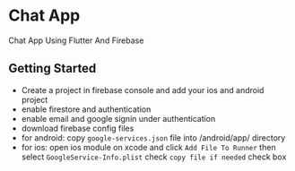 # Chat App

Chat App Using Flutter And Firebase

## Getting Started

- Create a project in firebase console and add your ios and android project
- enable firestore and authentication
- enable email and google signin under authentication
- download firebase config files 
- for android: copy `google-services.json` file into /android/app/ directory
- for ios: open ios module on xcode and click `Add File To Runner` then select `GoogleService-Info.plist` check `copy file if needed` check box

